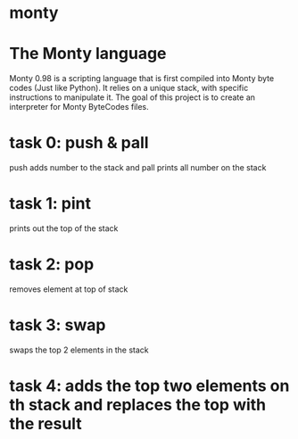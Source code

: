 # monty
# The Monty language
Monty 0.98 is a scripting language that is first compiled into Monty byte codes (Just like Python). It relies on a unique stack, with specific instructions to manipulate it. The goal of this project is to create an interpreter for Monty ByteCodes files.
# task 0: push & pall
push adds number to the stack and pall prints all number on the stack
# task 1: pint
prints out the top of the stack
# task 2: pop
removes element at top of stack
# task 3: swap
swaps the top 2 elements in the stack
# task 4: adds the top two elements on th stack and replaces the top with the result

